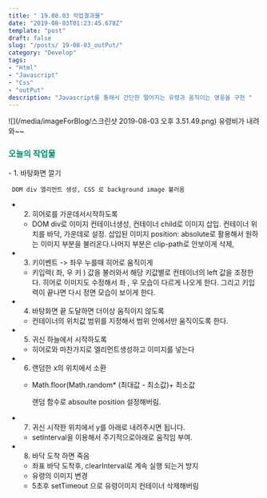 ```yaml
---
title: " 19.08.03 작업결과물"
date: "2019-08-03T01:23:45.678Z"
template: "post"
draft: false
slug: "/posts/ 19-08-03_outPut/"
category: "Develop"
tags:
- "Html"
- "Javascript"
- "Css"
- "outPut"
description: "Javascript를 통해서 간단한 떨어지는 유령과 움직이는 영웅을 구현 "
---
```


![](/media/imageForBlog/스크린샷 2019-08-03 오후 3.51.49.png)
유령비가 내려와~~

<h3 style="color:rgb(9, 136, 104)">오늘의 작업물</h3>
- 1. 바탕화면 깔기

     DOM div 엘리먼트 생성, CSS 로 background image 불러옴

- 2. 히어로를 가운데서시작하도록

  - DOM div로 이미지 컨테이너생성, 컨테이너 child로 이미지 삽입. 컨테이너 위치를 바닥, 가운데로 설정. 삽입된 이미지 position: absolute로 활용해서 원하는 이미지 부분을 불러온다.나머지 부분은 clip-path로 안보이게 삭제,

- 3. 키이벤트 -> 좌우 누를때 히어로 움직이게

  - 키입력( 좌, 우 키 ) 값을 불러와서 해당 키값별로 컨테이너의 left 값을 조정한다. 히어로 이미지도 수정해서 좌 , 우 모습이 다르게 나오게 한다. 그리고 키입력이 끝나면 다시 정면 모습이 보이게 한다.

- 4. 바탕화면 끝 도달하면 더이상 움직이지 않도록

  - 컨테이너의 위치값 범위를 지정해서 범위 안에서만 움직이도록 한다.

- 5. 귀신 하늘에서 시작하도록

  - 히어로와 마찬가지로 엘리먼트생성하고 이미지를 넣는다

- 6. 랜덤한 x의 위치에서 소환

  - Math.floor(Math.random* (최대값 - 최소값)+ 최소값

    랜덤 함수로 absoulte position 설정해버림.

- 7. 귀신 시작한 위치에서 y를 아래로 내려주시면 됩니다.

  - setInterval을 이용해서 주기적으로아래로 움직임 부여.

- 8. 바닥 도착 하면 죽음

  - 좌표 바닥 도착후, clearInterval로 계속 실행 되는거 방지
  - 유령의 이미지 변경
  - 5초후 setTimeout 으로 유령이미지 컨테이너 삭제해버림